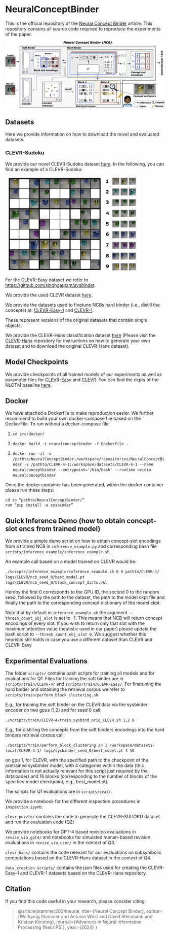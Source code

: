 # NeuralConceptBinder

This is the official repository of the [Neural Concept Binder](https://arxiv.org/abs/2406.09949) article.
This repository contains all source code required to reproduce the experiments of the paper. 

![Overview of Neural Concept Binder](./figures/main.png)

## Datasets

Here we provide information on how to download the novel and evaluated datasets.

### CLEVR-Sudoku

We provide our novel CLEVR-Sudoku dataset [here](https://hessenbox.tu-darmstadt.de/getlink/fi5RUb2R7UobPiFBzorpEYPT/CLEVR_SUDOKU.zip). In the following, you can find an example of a CLEVR-Sudoku: 

<img src="./figures/sudoku.png" height=300>

For the CLEVR-Easy dataset we refer to <https://github.com/singhgautam/sysbinder>.

We provide the used CLEVR dataset [here](https://hessenbox.tu-darmstadt.de/getlink/fiTkYuSoR2VvA2JLj7EACkxo/CLEVR-4.zip).

We provide the datasets used to finetune NCBs hard binder (i.e., distill the concepts) at:
[CLEVR-Easy-1](https://hessenbox.tu-darmstadt.de/getlink/fiHHPQ537ViPaxdz6vD7e2d5/CLEVR-Easy-1.zip) 
and [CLEVR-1](https://hessenbox.tu-darmstadt.de/getlink/fiVCLMaZkEuf5f6HYG58sshV/CLEVR-4-1.zip).

These represent versions of the original datasets that contain single objects.

We provide the CLEVR-Hans classification dataset [here](https://hessenbox.tu-darmstadt.de/getlink/fiJ7Jm5YwLaPjj2Cjj2AxGrH/CLEVR-4-1-cls.zip)
(Please visit the [CLEVR-Hans](https://github.com/ml-research/CLEVR-Hans) repository for instructions on how to generate your own dataset and to download 
the original CLEVR-Hans dataset).

## Model Checkpoints

We provide checkpoints of all trained models of our experiments as well as parameter files for [CLEVR-Easy](https://hessenbox.tu-darmstadt.de/getlink/fiNmsxY8anr52RGTwsQtzSxW/CLEVR-Easy.zip)
and [CLEVR](https://hessenbox.tu-darmstadt.de/getlink/fi6WzuWtQ87Px5P3ewEVNQyZ/CLEVR-4.zip). 
You can find the ckpts of the NLOTM baseline [here](https://hessenbox.tu-darmstadt.de/getlink/fiLgJBMQgKpaDKD82WDTGwVv/nlotm.zip).

## Docker

We have attached a Dockerfile to make reproduction easier. We further recommend to build your own docker-compose file
based on the DockerFile. To run without a docker-compose file:

1. ```cd src/docker/```

2. ```docker build -t neuralconceptbinder -f Dockerfile .```

3. ```docker run -it -v /pathto/NeuralConceptBinder:/workspace/repositories/NeuralConceptBinder -v /pathto/CLEVR-4-1:/workspace/datasets/CLEVR-4-1 --name neuralconceptbinder --entrypoint='/bin/bash' --runtime nvidia neuralconceptbinder```

Once the docker container has been generated, within the docker container please run these steps:

```
cd to “pathto/NeuralConceptBinder/“
run “pip install -e sysbinder”
```

## Quick Inference Demo (how to obtain concept-slot encs from trained model)

We provide a simple demo script on how to obtain concept-slot encodings from a trained NCB in ```inference_example.py```
and corresponding bash file ```scripts/inference_example/inference_example.sh```.

An example call based on a model trained on CLEVR would be: 

```./scripts/inference_example/inference_example.sh 0 0 pathto/CLEVR-1/ logs/CLEVR/ncb_seed_0/best_model.pt logs/CLEVR/ncb_seed_0/block_concept_dicts.pkl```

Hereby the first 0 corresponds to the GPU ID, the second 0 to the random seed, followed by the path to the dataset,
the path to the model ckpt file and finally the path to the corresponding concept dictionary of the model ckpt. 

Note that by default in ```inference_example.sh``` the argument ```--thresh_count_obj_slot``` is set to -1. This means 
that NCB will return concept encodings of every slot. If you wish to return only that slot with the maximum attention
value (heutistic used in our paper) please update the bash script to ```--thresh_count_obj_slot 0```. 
We suggest whether this heuristic still holds in case you use a different dataset than CLEVR and CLEVR-Easy 

## Experimental Evaluations

The folder ```scripts/``` contains bash scripts for training all models and for evaluations for Q1. Files for
training the soft binder are in ```scripts/train/CLEVR-4/``` and ```scripts/train/CLEVR-Easy/```. For finetuning the
hard binder and obtaining the retrieval corpus we refer to ```scripts/train/perform_block_clustering.sh```. 

E.g., for training the soft binder on the CLEVR data via the sysbinder encoder on two gpus (1,2) and for seed 0 call:

```./scripts/train/CLEVR-4/train_sysbind_orig_CLEVR.sh 1,2 0```

E.g., for distilling the concepts from the soft binders encodings into the hard binders retrieval corpus call:

```./scripts/train/perform_block_clustering.sh 1 /workspace/datasets-local/CLEVR-4-1/ logs/sysbinder_seed_0/best_model.pt 4 16```

on gpu 1, for CLEVR, with the specified path to the checkpoint of the pretrained sysbinder model, with 4 categories 
within the data (this information is not actually relevant for this script just required by the dataloader) and 
16 blocks (corresponding to the number of blocks of the specified model checkpoint, e.g., best_model.pt).

The scripts for Q1 evaluations are in ```scripts/eval/```.

We provide a notebook for the different inspection procedures in ```inspection.ipynb```.

```clevr_puzzle/``` contains the code to generate the CLEVR-SUDOKU dataset and run the evaluation code (Q2)

We provide notebooks for GPT-4 based revision evaluations in ```revise_via_gpt4/``` and notebooks for simulated 
human-based revision evaluations in ```revise_via_user/``` in the context of Q3.

```clevr_hans/``` contains the code relevant for our evaluations on subsymbolic computations based on 
the CLEVR-Hans dataset in the context of Q4.

```data_creation_scripts/``` contains the json files used for creating the CLEVR-Easy-1 and CLEVR-1 datasets
based on the CLEVR-Hans repository.

## Citation
If you find this code useful in your research, please consider citing:

> @article{stammer2024neural,
  title={Neural Concept Binder},
  author={Wolfgang Stammer and Antonia Wüst and David Steinmann and Kristian Kersting},
  journal={Advances in Neural Information Processing (NeurIPS)},
  year={2024}
}

